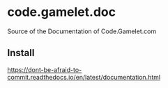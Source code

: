 # code.gamelet.doc
Source of the Documentation of Code.Gamelet.com

## Install
https://dont-be-afraid-to-commit.readthedocs.io/en/latest/documentation.html